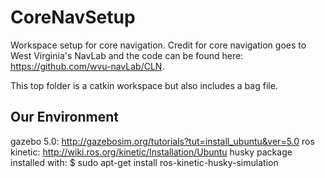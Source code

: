 # CoreNavSetup
Workspace setup for core navigation.  Credit for core navigation goes to West Virginia's NavLab 
and the code can be found here: https://github.com/wvu-navLab/CLN.

This top folder is a catkin workspace but also includes a bag file.

## Our Environment
gazebo 5.0: http://gazebosim.org/tutorials?tut=install_ubuntu&ver=5.0
ros kinetic: http://wiki.ros.org/kinetic/Installation/Ubuntu 
husky package installed with: $ sudo apt-get install ros-kinetic-husky-simulation
